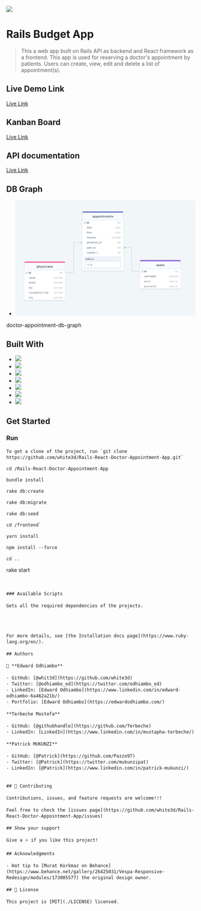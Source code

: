 ![](https://img.shields.io/badge/Microverse-blueviolet)

# Rails Budget App

> This a web app built on Rails API as backend and React framework as a frontend. This app is used for reserving a doctor's appointment by patients. Users can create, view, edit and delete a list of appointment(s).

## Live Demo Link

[Live Link](https://shielded-wave-72984.herokuapp.com/)


## Kanban Board

[Live Link](https://github.com/users/white3d/projects/2/views/1)


## API documentation

[Live Link](https://medium.com/@pazzomuk/doctors-appointments-api-documentation-2412e3e9eb3f)


## DB Graph
- ![](./doctor-appointment-db-graph.png)

doctor-appointment-db-graph

## Built With

- ![](https://img.shields.io/badge/Github-blueviolet)
- ![](https://img.shields.io/badge/Ruby-red)
- ![](https://img.shields.io/badge/Ruby*on*Rails-red)
- ![](https://img.shields.io/badge/PostgreSql-blue)
- ![](https://img.shields.io/badge/Webpack-blue)
- ![](https://img.shields.io/badge/React-blue)
- ![](https://img.shields.io/badge/Redux-violet)

## Get Started

### Run

```
To get a clone of the project, run `git clone https://github.com/white3d/Rails-React-Doctor-Appointment-App.git`
```

```
cd /Rails-React-Doctor-Appointment-App
```
```
bundle install
```
```
rake db:create 
```

```
rake db:migrate 
```
```
rake db:seed 
```
```
cd /frontend` 
```
```
yarn install
```

```
npm install --force
```
```
cd ..
```
rake start
```


### Available Scripts

Gets all the required dependencies of the projects.




For more details, see [the Installation docs page](https://www.ruby-lang.org/en/).

## Authors

👤 **Edward Odhiambo**

- GitHub: [@whit3d](https://github.com/white3d)
- Twitter: [@odhiambo_ed](https://twitter.com/odhiambo_ed)
- LinkedIn: [Edward Odhiambo](https://www.linkedin.com/in/edward-odhiambo-6a462a21b/)
- Portfolio: [Edward Odhiambo](https://edwardodhiambo.com/)

**Terbeche Mostefa**

- GitHub: [@githubhandle](https://github.com/Terbeche)
- LinkedIn: [LinkedIn](https://www.linkedin.com/in/mustapha-terbeche/)

**Patrick MUKUNZI**

- GitHub: [@Patrick](https://github.com/Pazzo97)
- Twitter: [@Patrick](https://twitter.com/mukunzipat)
- LinkedIn: [@Patrick](https://www.linkedin.com/in/patrick-mukunzi/)


## 🤝 Contributing

Contributions, issues, and feature requests are welcome!!!

Feel free to check the [issues page](https://github.com/white3d/Rails-React-Doctor-Appointment-App/issues)

## Show your support

Give a ⭐️ if you like this project!

## Acknowledgments

- Hat tip to [Murat Korkmaz on Behance](https://www.behance.net/gallery/26425031/Vespa-Responsive-Redesign/modules/173005577) the original design owner.

## 📝 License

This project is [MIT](./LICENSE) licensed.
